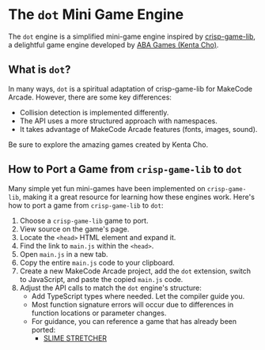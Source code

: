 # The `dot` Mini Game Engine

The `dot` engine is a simplified mini-game engine inspired by [crisp-game-lib](https://github.com/abagames/crisp-game-lib),
a delightful game engine developed by [ABA Games (Kenta Cho)](https://www.asahi-net.or.jp/~cs8k-cyu/).

## What is `dot`?

In many ways, `dot` is a spiritual adaptation of crisp-game-lib for MakeCode Arcade.
However, there are some key differences:
- Collision detection is implemented differently.
- The API uses a more structured approach with namespaces.
- It takes advantage of MakeCode Arcade features (fonts, images, sound).

Be sure to explore the amazing games created by Kenta Cho.

## How to Port a Game from `crisp-game-lib` to `dot`

Many simple yet fun mini-games have been implemented on `crisp-game-lib`,
making it a great resource for learning how these engines work. Here's how
to port a game from `crisp-game-lib` to `dot`:

1. Choose a `crisp-game-lib` game to port.
2. View source on the game's page.
3. Locate the `<head>` HTML element and expand it.
4. Find the link to `main.js` within the `<head>`.
5. Open `main.js` in a new tab.
6. Copy the entire `main.js` code to your clipboard.
7. Create a new MakeCode Arcade project, add the `dot` extension, switch to JavaScript, and paste the copied `main.js` code.
8. Adjust the API calls to match the `dot` engine's structure:
   - Add TypeScript types where needed. Let the compiler guide you.
   - Most function signature errors will occur due to differences in function locations or parameter changes.
   - For guidance, you can reference a game that has already been ported:
     - [SLIME STRETCHER](https://makecode.com/_a1YKT60M5WD5)

